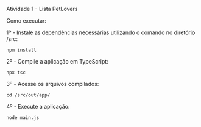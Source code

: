 Atividade 1 - Lista PetLovers

Como executar:

1º - Instale as dependências necessárias utilizando o comando no diretório /src:

```
npm install
```

2º - Compile a aplicação em TypeScript:

```
npx tsc
```

3º - Acesse os arquivos compilados:

``` 
cd /src/out/app/
```

4º - Execute a aplicação:

```
node main.js
```
